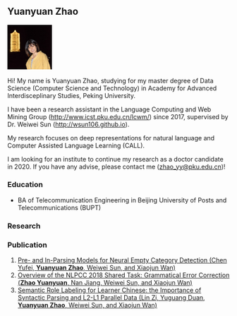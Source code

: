 ## Yuanyuan Zhao

<img src="pic.jpg" width="20%">

Hi! My name is Yuanyuan Zhao, studying for my master degree of Data Science (Computer Science and Technology) in Academy for Advanced Interdisceplinary Studies, Peking University.

I have been a research assistant in the Language Computing and Web Mining Group (http://www.icst.pku.edu.cn/lcwm/) since 2017, supervised by Dr. Weiwei Sun (http://wsun106.github.io).

My research focuses on deep representations for natural language and Computer Assisted Language Learning (CALL).

I am looking for an institute to continue my research as a doctor candidate in 2020.
If you have any advise, please contact me (zhao_yy@pku.edu.cn)!

### Education

- BA of Telecommunication Engineering in Beijing University of Posts and Telecommunications (BUPT)

### Research

### Publication

1. [Pre- and In-Parsing Models for Neural Empty Category Detection (Chen Yufei, **Yuanyuan Zhao**, Weiwei Sun, and Xiaojun Wan)](https://aclweb.org/anthology/P18-1250)
2. [Overview of the NLPCC 2018 Shared Task: Grammatical Error Correction (**Zhao Yuanyuan**, Nan Jiang, Weiwei Sun, and Xiaojun Wan)](http://tcci.ccf.org.cn/conference/2018/papers/EV11.pdf)
3. [Semantic Role Labeling for Learner Chinese: the Importance of Syntactic Parsing and L2-L1 Parallel Data (Lin Zi, Yuguang Duan, **Yuanyuan Zhao**, Weiwei Sun, and Xiaojun Wan)](https://aclweb.org/anthology/D18-1414)
